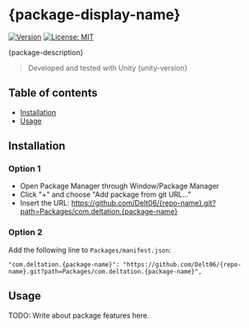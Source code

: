 #  {package-display-name}

[![Version](https://img.shields.io/github/v/release/Delt06/{repo-name}?sort=semver)](https://github.com/Delt06/{repo-name}/releases)
[![License: MIT](https://img.shields.io/badge/License-MIT-yellow.svg)](https://opensource.org/licenses/MIT)

{package-description}

> Developed and tested with Unity {unity-version}

## Table of contents

- [Installation](#installation)
- [Usage](#usage)

## Installation
### Option 1
- Open Package Manager through Window/Package Manager
- Click "+" and choose "Add package from git URL..."
- Insert the URL: https://github.com/Delt06/{repo-name}.git?path=Packages/com.deltation.{package-name}

### Option 2  
Add the following line to `Packages/manifest.json`:
```
"com.deltation.{package-name}": "https://github.com/Delt06/{repo-name}.git?path=Packages/com.deltation.{package-name}",
```

## Usage

TODO: Write about package features here.

